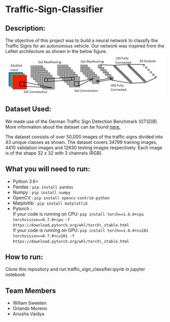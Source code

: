 # Traffic-Sign-Classifier

## Description:
The objective of this project was to build a neural network to classify the Traffic Signs for an autonomous vehicle. Our network was inspired from the LeNet architecture as shown in the below figure.![figure](network.PNG)

## Dataset Used:
We made use of the German Traffic Sign  Detection Benchmark (GTSDB). More information about the dataset can be found [here.](http://benchmark.ini.rub.de/?section=gtsrb&subsection=dataset)

The dataset consists of over 50,000 images of the traffic signs divided into 43 unique classes as shown. The dataset covers 34799 training images, 4410 validation images and 12630 testing images respectively. Each image is of the shape 32 x 32 with 3 channels (RGB).

## What you will need to run:
* Python 3.6+
* Pandas : `pip install pandas`
* Numpy : `pip install numpy`
* OpenCV : `pip install opencv-contrib-python`
* Matplotlib : `pip install matplotlib`
* Pytorch : \
If your code is running on CPU: `pip install torch==1.6.0+cpu torchvision==0.7.0+cpu -f https://download.pytorch.org/whl/torch\_stable.html` \
If your code is running on GPU: `pip install torch==1.6.0+cu101 torchvision==0.7.0+cu101 -f https://download.pytorch.org/whl/torch\_stable.html`


## How to run:
Clone this repository and run traffic_sign_classifier.ipynb in jupyter notebook

## Team Members 
* Willam Sweeten 
* Orlando Moreno
* Anusha Vaidya 
